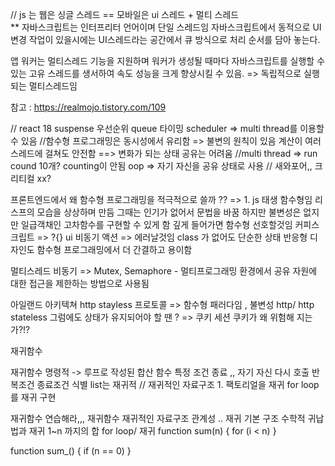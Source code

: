 // js 는 웹은 싱글 스레드 == 모바일은 ui 스레드 + 멀티 스레드  
** 자바스크립트는 인터프리터 언어이며 단일 스레드임
자바스크립트에서 동적으로 UI변경 작업이 있을시에는 UI스레드라는 공간에서 큐 방식으로 처리 순서를 담아 놓는다.

앱 워커는 멀티스레드 기능을 지원하며 워커가 생성될 때마다 자바스크립트를 실행할 수 있는 고유 스레드를 생서하여 속도 성능을 크게 향상시킬 수 있음. => 독립적으로 실행되는 멀티스레드임

참고 : https://realmojo.tistory.com/109

// react 18 suspense 우선순위 queue 타이밍 scheduler => multi thread를 이용할 수 있음
//함수형 프로그래밍은 동시성에서 유리함 => 불변의 원칙이 있음 계산이 여러 스레드에 걸쳐도 안전함 ==> 변화가 되는 상태 공유는 어려움 
//multi thread  => run cound 10개? counting이 안됨 oop => 자기 자신을 공유 상태로 사용
// 새와포어,, 크리티컬 xx? 

프론트엔드에서 왜 함수형 프로그래밍을 적극적으로 쓸까 ?? => 1. js 태생 함수형임 리스프의 모습을 상상하며 만듬 그때는 인기가 없어서 문법을 바꿈 하지만 불변성은 없지만  일급객채인 고차함수를 구현할 수 있게 함
깊게 들어가면 함수형 선호할것임 커피스크립트 => ?{}
ui 비동기 액션 => 에러날것임
class 가 없어도 단순한 상태
반응형 디자인도 함수형 프로그래밍에서 더 간결하고 용이함


멀티스레드 비동기
=> Mutex, Semaphore - 멀티프로그래밍 환경에서 공유 자원에 대한 접근을 제한하는 방법으로 사용됨

아일랜드 아키텍쳐  http stayless 프로토콜 => 함수형 패러다임 , 불변성  http/ http stateless 그럼에도 상태가 유지되어야 할 땐 ?  => 쿠키 세션 쿠키가 왜 위험해 지는가?!?

재귀함수

재귀함수 
명령적 -> 루프로 작성된 합산 함수
특정 조건 종료 ,, 자기 자신 다시 호출         반복조건 종료조건 식별
     list는 재귀적 // 재귀적인 자료구조
        1. 팩토리얼을 재귀 for loop를 재귀 구현

재귀함수 연습해라,,,
재귀함수 재귀적인 자료구조 관계성 .. 재귀 기본 구조
수학적 귀납법과 재귀
 1~n 까지의 합 for loop/ 재귀
 function sum(n) {
     for (i < n)
}

 function sum_() {
     if (n == 0)
 }
